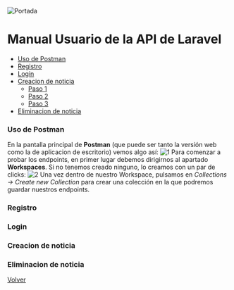 ![Portada](https://user-images.githubusercontent.com/81263549/219769312-f011707c-0e1f-4356-9578-7d4defb7be61.jpg)


<a name="top"></a>
# Manual Usuario de la API de Laravel

* [Uso de Postman](#item1)
* [Registro](#item2)
* [Login](#item3)
* [Creacion de noticia](#item4)
  * [Paso 1](#item4.1)  
  * [Paso 2](#item4.2)  
  * [Paso 3](#item4.3)
* [Eliminacion de noticia](#item5)

<a name="item1"></a>
### Uso de Postman

En la pantalla principal de **Postman** (que puede ser tanto la versión web como la de aplicacion de escritorio) vemos algo así:
![1](https://user-images.githubusercontent.com/81263549/219881827-a07db69c-4aaf-4cc6-9081-f9b51eea4ab3.jpg)
Para comenzar a probar los endpoints, en primer lugar debemos dirigirnos al apartado **Workspaces**. Si no tenemos creado ninguno, lo creamos con un par de clicks:
![2](https://user-images.githubusercontent.com/81263549/219881946-95585156-4f7d-4c83-b8d8-e122f188e812.jpg)
Una vez dentro de nuestro Workspace, pulsamos en *Collections -> Create new Collection* para crear una colección en la que podremos guardar nuestros endpoints.


<a name="item2"></a>
### Registro

<a name="item3"></a>
### Login
<a name="item4"></a>
### Creacion de noticia
<a name="item4.1"></a>

<a name="item4.2"></a>

<a name="item4.3"></a>

<a name="item5"></a>
### Eliminacion de noticia
[Volver](#top)

